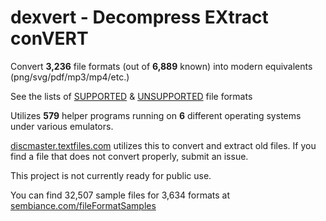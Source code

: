 # dexvert - **D**ecompress **EX**tract con**VERT**
Convert **3,236** file formats (out of **6,889** known) into modern equivalents (png/svg/pdf/mp3/mp4/etc.)

See the lists of [SUPPORTED](SUPPORTED.md) & [UNSUPPORTED](UNSUPPORTED.md) file formats

Utilizes **579** helper programs running on **6** different operating systems under various emulators.

[discmaster.textfiles.com](http://discmaster.textfiles.com/) utilizes this to convert and extract old files. If you find a file that does not convert properly, submit an issue.

This project is not currently ready for public use.

You can find 32,507 sample files for 3,634 formats at [sembiance.com/fileFormatSamples](https://sembiance.com/fileFormatSamples/)
